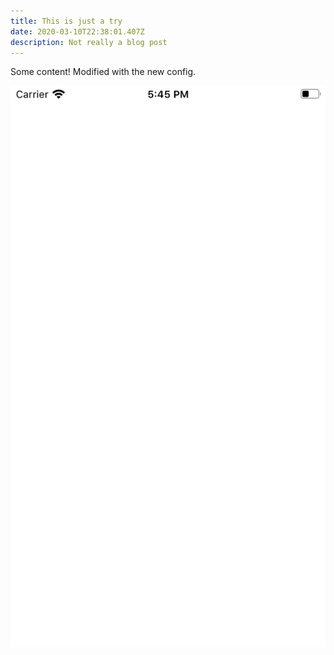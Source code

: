 ```yaml
---
title: This is just a try
date: 2020-03-10T22:38:01.407Z
description: Not really a blog post
---
```

Some content! Modified with the new config.

![](simulator-screen-shot-iphone-8-2020-01-23-at-17.45.35.png)